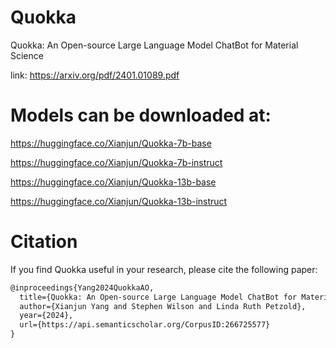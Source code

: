 # Quokka
Quokka: An Open-source Large Language Model ChatBot for Material Science

link: https://arxiv.org/pdf/2401.01089.pdf

# Models can be downloaded at:
https://huggingface.co/Xianjun/Quokka-7b-base

https://huggingface.co/Xianjun/Quokka-7b-instruct

https://huggingface.co/Xianjun/Quokka-13b-base

https://huggingface.co/Xianjun/Quokka-13b-instruct

# Citation

If you find Quokka useful in your research, please cite the following paper:

```latex
@inproceedings{Yang2024QuokkaAO,
  title={Quokka: An Open-source Large Language Model ChatBot for Material Science},
  author={Xianjun Yang and Stephen Wilson and Linda Ruth Petzold},
  year={2024},
  url={https://api.semanticscholar.org/CorpusID:266725577}
}
```
